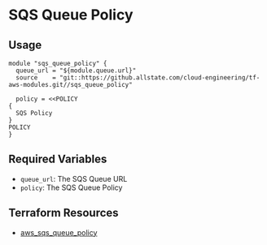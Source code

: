 # SQS Queue Policy

## Usage

```hcl
module "sqs_queue_policy" {
  queue_url = "${module.queue.url}"
  source    = "git::https://github.allstate.com/cloud-engineering/tf-aws-modules.git//sqs_queue_policy"

  policy = <<POLICY
{
  SQS Policy
}
POLICY
}
```

## Required Variables

* `queue_url`: The SQS Queue URL
* `policy`: The SQS Queue Policy

## Terraform Resources

* [aws_sqs_queue_policy](https://www.terraform.io/docs/providers/aws/r/sqs_queue_policy.html)
